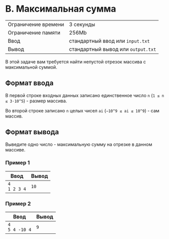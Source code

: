 # B. Максимальная сумма

|                     |                                    |
| ------------------- | ---------------------------------- |
| Ограничение времени | 3 секунды                          |
| Ограничение памяти  | 256Mb                              |
| Ввод                | стандартный ввод или `input.txt`   |
| Вывод               | стандартный вывод или `output.txt` |

В этой задаче вам требуется найти непустой отрезок массива с максимальной суммой.

## Формат ввода

В первой строке входных данных записано единственное число `n` (`1 ≤ n ≤ 3⋅10^5`) - размер массива.

Во второй строке записано `n` целых чисел `ai` (`−10^9 ≤ ai ≤ 10^9`) - сам массив.

## Формат вывода

Выведите одно число - максимальную сумму на отрезке в данном массиве.

### Пример 1

| Ввод               | Вывод |
| ------------------ | ----- |
| `4` <br> `1 2 3 4` | `10`  |

### Пример 2

| Ввод                 | Вывод |
| -------------------- | ----- |
| `4` <br> `5 4 -10 4` | `9`   |
